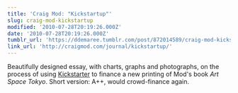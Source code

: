 ```yaml
---
title: 'Craig Mod: "Kickstartup"'
slug: craig-mod-kickstartup
modified: '2010-07-28T20:19:26.000Z'
date: '2010-07-28T20:19:26.000Z'
tumblr_url: 'https://ddemaree.tumblr.com/post/872014589/craig-mod-kickstartup'
link_url: 'http://craigmod.com/journal/kickstartup/'
---
```

Beautifully designed essay, with charts, graphs and photographs, on the process of using [Kickstarter](http://kickstarter.com/) to finance a new printing of Mod's book _Art Space Tokyo_. Short version: A++, would crowd-finance again.
